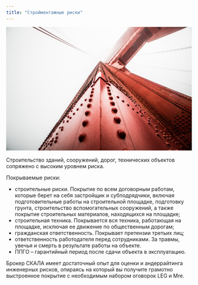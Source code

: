 ```yaml
---
title: "Строймонтажные риски"
---
```


![full](/assets/images/reinsurance/build.jpg)


Строительство зданий, сооружений, дорог, технических объектов сопряжено с высоким уровнем риска. 

Покрываемые риски: 
* строительные риски. Покрытие по всем договорным работам, которые берет на себя застройщик и субподрядчики, включая подготовительные работы на строительной площадке, подготовку грунта, строительство вспомогательных сооружений, а также покрытие строительных материалов, находящихся на площадке;
* строительная техника. Покрывается вся техника, работающая на площадке, исключая ее движение по общественным дорогам;
* гражданская ответственность. Покрывает претензии третьих лиц;
* ответственность работодателя перед сотрудниками. За травмы, увечья и смерть в результате работы на объекте.
* ППГО – гарантийный период после сдачи объекта в эксплуатацию.

Брокер СКАЛА имеет достаточный опыт для оценки и андеррайтинга инженерных рисков, опираясь на который вы получите грамотно выстроенное покрытие с необходимым набором оговорок LEG и Mre.
